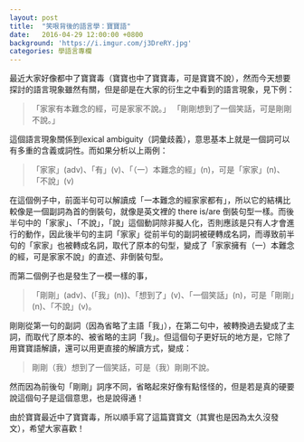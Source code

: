 ```yaml
---
layout: post
title:  "笑哏背後的語言學：寶寶語"
date:   2016-04-29 12:00:00 +0800
background: 'https://i.imgur.com/j3DreRY.jpg'
categories: 學語言專欄
---
```


最近大家好像都中了寶寶毒（寶寶也中了寶寶毒，可是寶寶不說），然而今天想要探討的語言現象雖然有關，但是卻是在大家的衍生之中看到的語言現象，見下例：

> 「家家有本難念的經，可是家家不說。」
> 「剛剛想到了一個笑話，可是剛剛不說。」

這個語言現象關係到lexical ambiguity（詞彙歧義），意思基本上就是一個詞可以有多重的含義或詞性。而如果分析以上兩例：

> 「家家」(adv)、「有」(v)、「（一）本難念的經」(n)，可是「家家」(n)、「不說」(v)

在這個例子中，前面半句可以解讀成「一本難念的經家家都有」，所以它的結構比較像是一個副詞為首的倒裝句，就像是英文裡的 there is/are 倒裝句型一樣。而後半句中的「家家」、「不說」，「說」這個動詞除非擬人化，否則應該是只有人才會進行的動作，因此後半句的主詞「家家」從前半句的副詞被硬轉成名詞，而導致前半句的「家家」也被轉成名詞，取代了原本的句型，變成了「家家擁有（一）本難念的經，可是家家不說」的直述、非倒裝句型。

而第二個例子也是發生了一模一樣的事，

> 「剛剛」(adv)、(「我」(n))、「想到了」(v)、「一個笑話」(n)，可是「剛剛」(n)、「不說」(v)。

剛剛從第一句的副詞（因為省略了主語「我」），在第二句中，被轉換過去變成了主詞，而取代了原本的、被省略的主詞「我」。但這個句子更好玩的地方是，它除了用寶寶語解讀，還可以用更直接的解讀方式，變成：

> 剛剛（我）想到了一個笑話，可是（我）剛剛不說。

然而因為前後句「剛剛」詞序不同，省略起來好像有點怪怪的，但是若是真的硬要說這個句子是這個意思，也是說得通！

由於寶寶最近中了寶寶毒，所以順手寫了這篇寶寶文（其實也是因為太久沒發文），希望大家喜歡！
